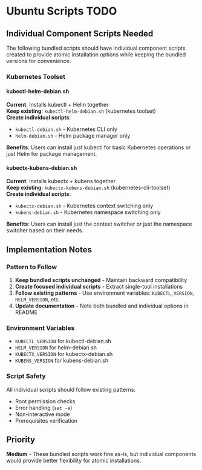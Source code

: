 # Ubuntu Scripts TODO

## Individual Component Scripts Needed

The following bundled scripts should have individual component scripts created to provide atomic installation options while keeping the bundled versions for convenience.

### Kubernetes Toolset

#### kubectl-helm-debian.sh
**Current**: Installs kubectl + Helm together  
**Keep existing**: `kubectl-helm-debian.sh` (kubernetes toolset)  
**Create individual scripts**:
- `kubectl-debian.sh` - Kubernetes CLI only
- `helm-debian.sh` - Helm package manager only

**Benefits**: Users can install just kubectl for basic Kubernetes operations or just Helm for package management.

#### kubectx-kubens-debian.sh
**Current**: Installs kubectx + kubens together  
**Keep existing**: `kubectx-kubens-debian.sh` (kubernetes-cli-toolset)  
**Create individual scripts**:
- `kubectx-debian.sh` - Kubernetes context switching only
- `kubens-debian.sh` - Kubernetes namespace switching only

**Benefits**: Users can install just the context switcher or just the namespace switcher based on their needs.

## Implementation Notes

### Pattern to Follow
1. **Keep bundled scripts unchanged** - Maintain backward compatibility
2. **Create focused individual scripts** - Extract single-tool installations
3. **Follow existing patterns** - Use environment variables: `KUBECTL_VERSION`, `HELM_VERSION`, etc.
4. **Update documentation** - Note both bundled and individual options in README

### Environment Variables
- `KUBECTL_VERSION` for kubectl-debian.sh
- `HELM_VERSION` for helm-debian.sh  
- `KUBECTX_VERSION` for kubectx-debian.sh
- `KUBENS_VERSION` for kubens-debian.sh

### Script Safety
All individual scripts should follow existing patterns:
- Root permission checks
- Error handling (`set -e`)
- Non-interactive mode
- Prerequisites verification

## Priority
**Medium** - These bundled scripts work fine as-is, but individual components would provide better flexibility for atomic installations.